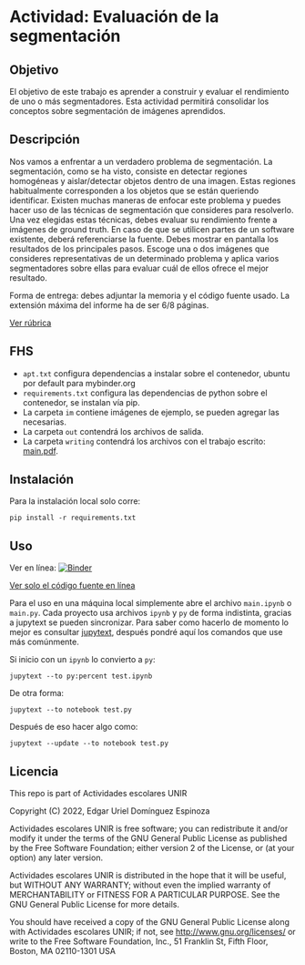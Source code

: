 # Actividad: Evaluación de la segmentación

## Objetivo

El objetivo de este trabajo es aprender a construir y evaluar el rendimiento de uno o 
más segmentadores. Esta actividad permitirá consolidar los conceptos sobre 
segmentación de imágenes aprendidos.

## Descripción

Nos vamos a enfrentar a un verdadero problema de segmentación. La segmentación, 
como se ha visto, consiste en detectar regiones homogéneas y aislar/detectar objetos 
dentro de una imagen. Estas regiones habitualmente corresponden a los objetos que 
se están queriendo identificar. 
Existen muchas maneras de enfocar este problema y puedes hacer uso de las técnicas 
de  segmentación  que  consideres  para  resolverlo.  Una  vez  elegidas  estas  técnicas, 
debes evaluar su rendimiento frente a imágenes de ground truth. En caso de que se 
utilicen  partes  de  un  software  existente,  deberá  referenciarse  la  fuente.  Debes 
mostrar en pantalla los resultados de los principales pasos. 
Escoge  una  o  dos  imágenes  que  consideres  representativas  de  un  determinado 
problema y aplica varios segmentadores sobre ellas para evaluar cuál de ellos ofrece 
el mejor resultado.

Forma de entrega: debes adjuntar la memoria y el código fuente usado. La extensión 
máxima del informe ha de ser 6/8 páginas.

[Ver rúbrica](./mexmiart02_act3.docx "Instrucciones")

## FHS

- `apt.txt` configura dependencias a instalar sobre el contenedor, ubuntu por default para mybinder.org
- `requirements.txt` configura las dependencias de python sobre el contenedor, se instalan vía pip.
- La carpeta `im` contiene imágenes de ejemplo, se pueden agregar las necesarias.
- La carpeta `out` contendrá los archivos de salida.
- La carpeta `writing` contendrá los archivos con el trabajo escrito: [main.pdf](writing/main.pdf "Trabajo escrito").

## Instalación

Para la instalación local solo corre:

    pip install -r requirements.txt

## Uso

Ver en línea: [![Binder](https://mybinder.org/badge_logo.svg)](https://mybinder.org/v2/gl/genomorro%2Funir/PC-A3)

[Ver solo el código fuente en línea](https://gitlab.com/genomorro/unir/-/tree/PC-A3)


Para el uso en una máquina local simplemente abre el archivo `main.ipynb` o `main.py`. Cada proyecto usa archivos `ipynb` y `py` de forma indistinta, gracias a jupytext se pueden sincronizar. Para saber como hacerlo de momento lo mejor es consultar [jupytext](https://jupytext.readthedocs.io/en/latest/index.html "la documentación de jupytext"), después pondré aquí los comandos que use más comúnmente. 

Si inicio con un `ipynb` lo convierto a `py`:

    jupytext --to py:percent test.ipynb

De otra forma:

    jupytext --to notebook test.py
	
Después de eso hacer algo como:

    jupytext --update --to notebook test.py

## Licencia
This repo is part of Actividades escolares UNIR

Copyright (C) 2022, Edgar Uriel Domínguez Espinoza

Actividades escolares UNIR is free software; you can redistribute it and/or modify it under the terms of the GNU General Public License as published by the Free Software Foundation; either version 2 of the License, or (at your option) any later version.

Actividades escolares UNIR is distributed in the hope that it will be useful, but WITHOUT ANY WARRANTY; without even the implied warranty of MERCHANTABILITY or FITNESS FOR A PARTICULAR PURPOSE.  See the GNU General Public License for more details.

You should have received a copy of the GNU General Public License along with Actividades escolares UNIR; if not, see <http://www.gnu.org/licenses/> or write to the Free Software Foundation, Inc., 51 Franklin St, Fifth Floor, Boston, MA 02110-1301 USA

<!-- ## Otros detalles -->

<!-- ### Referencias cruzadas en MD -->

<!-- Por favor ver [Tabla 1](#tbl:1) y [Imágenes a utilizar](#Imágenes-a-utilizar) -->


<!-- \begin{align} -->
<!--     g &= \int_a^b f(x)dx \label{eq1}\tag{1} \\ -->
<!--     a &= b + c \label{eq2}\tag{2} -->
<!-- \end{align} -->

<!-- See (\ref{eq1}) and (\ref{eq2}) -->

<!-- See (\ref{eq1}) and (\ref{eq2}) does not work from another cell. -->
<!-- See ([1](#mjx-eqn-eq1)) and ([2](#mjx-eqn-eq2)) does work from another cell. -->
